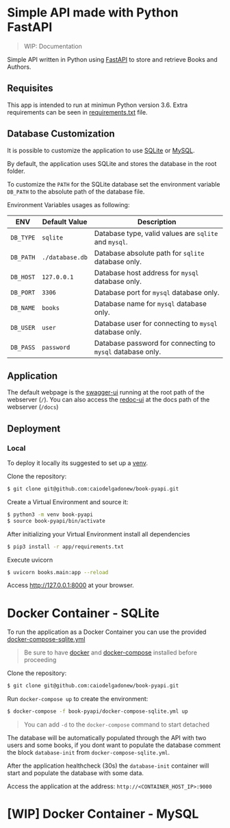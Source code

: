 # Simple API made with Python FastAPI

> WIP: Documentation

Simple API written in Python using [FastAPI](https://fastapi.tiangolo.com/) to store and retrieve Books and Authors.

## Requisites

This app is intended to run at minimun Python version 3.6.
Extra requirements can be seen in [requirements.txt](books/requirements.txt) file.

## Database Customization

It is possible to customize the application to use [SQLite](https://www.sqlite.org/index.html) or [MySQL](https://www.mysql.com/).

By default, the application uses SQLite and stores the database in the root folder.

To customize the `PATH` for the SQLite database set the environment variable `DB_PATH` to the absolute path of the database file.

Environment Variables usages as following:

|   ENV     |  Default Value  |                        Description                        |
|-----------|-----------------|-----------------------------------------------------------|
| `DB_TYPE` | `sqlite`        | Database type, valid values are `sqlite` and `mysql`.     |
| `DB_PATH` | `./database.db` | Database absolute path for `sqlite` database only.        | 
| `DB_HOST` | `127.0.0.1`     | Database host address for `mysql` database only.          | 
| `DB_PORT` | `3306`          | Database port for `mysql` database only.                  |
| `DB_NAME` | `books`         | Database name for `mysql` database only.                  |
| `DB_USER` | `user`          | Database user for connecting to `mysql` database only.    | 
| `DB_PASS` | `password`      | Database password for connecting to `mysql` database only.| 


## Application

 The default webpage is the [swagger-ui](https://swagger.io/tools/swagger-ui/) running at the root path of the webserver (`/`).
 You can also access the [redoc-ui](https://redocly.github.io/redoc/) at the docs path of the webserver (`/docs`)
## Deployment

### Local

To deploy it locally its suggested to set up a [venv](https://docs.python.org/3.9/library/venv.html).

Clone the repository:
```bash
$ git clone git@github.com:caiodelgadonew/book-pyapi.git
``` 

Create a Virtual Environment and source it:
```bash
$ python3 -m venv book-pyapi
$ source book-pyapi/bin/activate
``` 

After initializing your Virtual Environment install all dependencies
```bash
$ pip3 install -r app/requirements.txt
``` 

Execute uvicorn 
```bash
$ uvicorn books.main:app --reload
``` 

Access http://127.0.0.1:8000 at your browser.


# Docker Container - SQLite

To run the application as a Docker Container you can use the provided [docker-compose-sqlite.yml](docker-compose-sqlite.yml)

> Be sure to have [docker](https://docs.docker.com/get-docker/) and [docker-compose](https://docs.docker.com/compose/install/) installed before proceeding

Clone the repository:
```bash
$ git clone git@github.com:caiodelgadonew/book-pyapi.git
``` 

Run `docker-compose up` to create the environment:
```bash
$ docker-compose -f book-pyapi/docker-compose-sqlite.yml up
``` 
> You can add `-d` to the `docker-compose` command to start detached

The database will be automatically populated through the API with two users and some books, if you dont want to populate the database comment the block `database-init` from `docker-compose-sqlite.yml`.

After the application healthcheck (30s) the `database-init` container will start and populate the database with some data.

Access the application at the address: `http://<CONTAINER_HOST_IP>:9000`


# [WIP] Docker Container - MySQL
